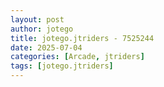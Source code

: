 ```yaml
---
layout: post
author: jotego
title: jotego.jtriders - 7525244
date: 2025-07-04
categories: [Arcade, jtriders]
tags: [jotego.jtriders]
---
```


